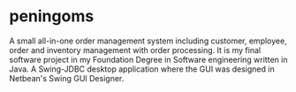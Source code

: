 # peningoms
A small all-in-one order management system including customer, employee, order and inventory management with order processing.
It is my final software project in my Foundation Degree in Software engineering written in Java.
A Swing-JDBC desktop application where the GUI was designed in Netbean's Swing GUI Designer.
